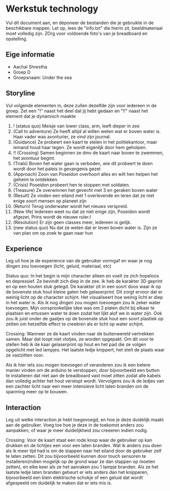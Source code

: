 # Werkstuk technology

Vul dit document aan, en deponeer de bestanden die je gebruikte in de beschikbare mappen. Let op, lees de "info.txt" die hierin zit, beeldmateriaal moet volledig zijn. ZOrg voor voldoende foto's van je breadboard en opstelling.


## Eige informatie

- Aachal Shrestha
- Groep D
- Groepsnaam: Under the sea


## Storyline 

Vul volgende elementen in, deze zullen dezelfde zijn voor iedereen in de groep. Zet een "!" naast het deel dat jij hebt gedaan en "!!" naast het element dat je dynamisch maakte

1. !  (status quo) Meisje van lower class, arm, leeft dieper in zee
2. (Call to adventure) Ze heeft altijd al willen weten wat er boven water is. Haar vader was avonturier, ze vind zijn journal.
3. (Guidance) Ze probeert een kaart te stelen in het politiekantoor, maar iemand houd haar tegen. Ze wordt eigenlijk door hem geholpen.
4. !! (Crossing)  Samen beginnen ze dmv de kaart naar boven te zwemmen, het avontuur begint.
5. (Trials) Boven het water gaan is verboden, wie dit probeert te doen wordt door het paleis in gevangenis gezet
6. (Approach) Zoon van Poseidon overhoort alles en wilt hen helpen het geheim te ontdekken.
7. (Crisis)  Poseidon probeert hen te stoppen met soldaten.
8. (Treasure) Ze overwinnen het gevecht met 3 en geraken boven water
9. (Result) Ze vinden een eiland met 1 overlevende en leren dat ze niet enige soort mensen op planeet zijn
10. (Return) Terug onderwater wordt het nieuws verspreid.
11. (New life)  Iedereen weet nu dat ze niet enige zijn, Poseidon wordt afgezet, Prins wordt de nieuwe ruler.I
12. (Resolution) Er zijn geen classes meer, iedereen is gelijk.
13. (new status quo) Nu dat ze weten dat er leven boven water is. Zijn ze van plan om op zoek te gaan naar hun

## Experience

Leg uit hoe je de experience van de gebruiker vormgaf en waar je nog dingen zou toevoegen (licht, geluid, materiaal, etc)

Status quo: In het begin is mijn character alleen en voelt ze zich hopeloos en depressief. Ze bevindt zich diep in de zee. Ik heb de karakter 3D geprint en op een houten stuk gelegd. De karakter zit in een soort doos waar ik op de bovenste stuk hout kleine gaten heb gelaserprint. Dit zorgt ervoor dat er weinig licht op de character schijnt. Het visualiseert hoe weinig licht er diep in het water is.
Als ik nog dingen zou mogen toevoegen zou ik zeker water toevoegen. Mijn oorspronkelijke idee was om 2 platen dicht bij elkaar te plaatsen en ertussen water te doen zodat het lijkt alof we in water zijn. Ook zou ik juist onder de gaatjes op de bovenste stuk hout een soort plastiek op zetten om hetzelfde effect te creeëren als er licht op water schijnt.

Crossing: Wanneer ze de kaart vinden naar de buitenwereld vertrekken samen. Maar dat loopt niet vlotjes, ze worden opgepakt. Om dit voor te stellen heb ik de kaar gelaserprint op hout en het pad die ze volgen opgelicht met led lampjes. Het laatste ledje knippert, het stelt de plaats waar ze vastzitten voor. 

Als ik hier iets zou mogen toevoegen of veranderen zou ik een betere manier vinden om de arduino te verstoppen, door bijvoorbeeld een button te installeren dat niet aan de breadboard vast moet zitten zodat alle kabels dan volledig achter het hout verstopt wordt. Vervolgens zou ik de ledjes van een zachter licht naar een meer intensieve licht laten branden om de spanning meer op te bouwen.

## Interaction

Leg uit welke interaction je hebt toegevoegd, en hoe je deze duidelijk maakt aan de gebruiker. Voeg toe hoe je deze in de toekomst anders zou aanpakken, of waar je meer duidelijkheid zou creeeren indien nodig.



Crossing: Voor de kaart staat een rode knop waar de gebruiker op kan drukken en de lichtjes een voor een laten branden.
 Wat ik anders zou doen als ik meer tijd had is om de stappen naar het eiland door de gebruiker zelf te laten zetten. Dit zou bijvoorbeeld kunnen door touch sensoren te installeren(indien mogelijk op de grond waar ze dan stappen op moeten zetten), en elke keer als ze het aanraken zou 1 lampje branden. Als ze het laatste ledje laten branden gebeurt er iets anders dan het knipperen, bijvoorbeeld een klein elektrische schokje of een geluid dat wordt afgespeeld om duidelijk te maken dat er iets mis is.



